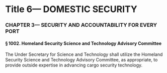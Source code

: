 
# Title 6— DOMESTIC SECURITY
### CHAPTER 3— SECURITY AND ACCOUNTABILITY FOR EVERY PORT
#### § 1002. Homeland Security Science and Technology Advisory Committee

The Under Secretary for Science and Technology shall utilize the Homeland Security Science and Technology Advisory Committee, as appropriate, to provide outside expertise in advancing cargo security technology.
